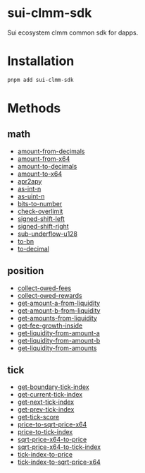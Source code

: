 # sui-clmm-sdk

Sui ecosystem clmm common sdk for dapps.

# Installation

```bash
pnpm add sui-clmm-sdk
```

# Methods

<!-- methods start -->

## math

- [amount-from-decimals]('./math/amount-from-decimals.ts)
- [amount-from-x64]('./math/amount-from-x64.ts)
- [amount-to-decimals]('./math/amount-to-decimals.ts)
- [amount-to-x64]('./math/amount-to-x64.ts)
- [apr2apy]('./math/apr2apy.ts)
- [as-int-n]('./math/as-int-n.ts)
- [as-uint-n]('./math/as-uint-n.ts)
- [bits-to-number]('./math/bits-to-number.ts)
- [check-overlimit]('./math/check-overlimit.ts)
- [signed-shift-left]('./math/signed-shift-left.ts)
- [signed-shift-right]('./math/signed-shift-right.ts)
- [sub-underflow-u128]('./math/sub-underflow-u128.ts)
- [to-bn]('./math/to-bn.ts)
- [to-decimal]('./math/to-decimal.ts)

## position

- [collect-owed-fees]('./position/collect-owed-fees.ts)
- [collect-owed-rewards]('./position/collect-owed-rewards.ts)
- [get-amount-a-from-liquidity]('./position/get-amount-a-from-liquidity.ts)
- [get-amount-b-from-liquidity]('./position/get-amount-b-from-liquidity.ts)
- [get-amounts-from-liquidity]('./position/get-amounts-from-liquidity.ts)
- [get-fee-growth-inside]('./position/get-fee-growth-inside.ts)
- [get-liquidity-from-amount-a]('./position/get-liquidity-from-amount-a.ts)
- [get-liquidity-from-amount-b]('./position/get-liquidity-from-amount-b.ts)
- [get-liquidity-from-amounts]('./position/get-liquidity-from-amounts.ts)

## tick

- [get-boundary-tick-index]('./tick/get-boundary-tick-index.ts)
- [get-current-tick-index]('./tick/get-current-tick-index.ts)
- [get-next-tick-index]('./tick/get-next-tick-index.ts)
- [get-prev-tick-index]('./tick/get-prev-tick-index.ts)
- [get-tick-score]('./tick/get-tick-score.ts)
- [price-to-sqrt-price-x64]('./tick/price-to-sqrt-price-x64.ts)
- [price-to-tick-index]('./tick/price-to-tick-index.ts)
- [sqrt-price-x64-to-price]('./tick/sqrt-price-x64-to-price.ts)
- [sqrt-price-x64-to-tick-index]('./tick/sqrt-price-x64-to-tick-index.ts)
- [tick-index-to-price]('./tick/tick-index-to-price.ts)
- [tick-index-to-sqrt-price-x64]('./tick/tick-index-to-sqrt-price-x64.ts)
<!-- methods end -->
